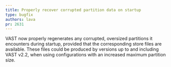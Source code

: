 ```yaml
---
title: Properly recover corrupted partition data on startup
type: bugfix
authors: lava
pr: 2631
---
```


VAST now properly regenerates any corrupted, oversized partitions it encounters
during startup, provided that the corresponding store files are available. These
files could be produced by versions up to and including VAST v2.2, when using
configurations with an increased maximum partition size.
